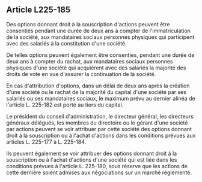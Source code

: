 Article L225-185
----
Des options donnant droit à la souscription d'actions peuvent être consenties
pendant une durée de deux ans à compter de l'immatriculation de la société, aux
mandataires sociaux personnes physiques qui participent avec des salariés à la
constitution d'une société.

De telles options peuvent également être consenties, pendant une durée de deux
ans à compter du rachat, aux mandataires sociaux personnes physiques d'une
société qui acquièrent avec des salariés la majorité des droits de vote en vue
d'assurer la continuation de la société.

En cas d'attribution d'options, dans un délai de deux ans après la création
d'une société ou le rachat de la majorité du capital d'une société par ses
salariés ou ses mandataires sociaux, le maximum prévu au dernier alinéa de
l'article L. 225-182 est porté au tiers du capital.

Le président du conseil d'administration, le directeur général, les directeurs
généraux délégués, les membres du directoire ou le gérant d'une société par
actions peuvent se voir attribuer par cette société des options donnant droit à
la souscription ou à l'achat d'actions dans les conditions prévues aux articles
L. 225-177 à L. 225-184.

Ils peuvent également se voir attribuer des options donnant droit à la
souscription ou à l'achat d'actions d'une société qui est liée dans les
conditions prévues à l'article L. 225-180, sous réserve que les actions de cette
dernière soient admises aux négociations sur un marché réglementé.
